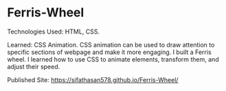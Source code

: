 # Ferris-Wheel

Technologies Used: HTML, CSS.

Learned: CSS Animation. CSS animation can be used to draw attention to specific sections of webpage and make it more engaging. I built a Ferris wheel. I learned how to use CSS to animate elements, transform them, and adjust their speed.

Published Site: https://sifathasan578.github.io/Ferris-Wheel/
